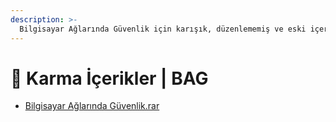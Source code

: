 ```yaml
---
description: >-
  Bilgisayar Ağlarında Güvenlik için karışık, düzenlememiş ve eski içerikleri barındıran notlar
---
```


# 🎲 Karma İçerikler \| BAG

<!--YPackage.YGitbookIntegration-tarafından-otomatik-oluşturulmuştur-->

- [Bilgisayar Ağlarında Güvenlik.rar](Bilgisayar%20A%C4%9Flar%C4%B1nda%20G%C3%BCvenlik.rar)

<!--YPackage.YGitbookIntegration-tarafından-otomatik-oluşturulmuştur-->
